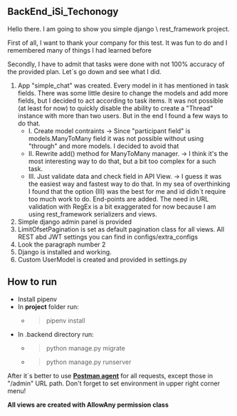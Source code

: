 ## BackEnd_iSi_Techonogy

Hello there. I am going to show you simple django \ rest_framework project.

First of all, I want to thank your company for this test. It was fun to do
and I remembered many of things I had learned before

Secondly, I have to admit that tasks were done with not 100% accuracy of the provided plan.
Let`s go down and see what I did.


1. App "simple_chat" was created. Every model in it has mentioned in task fields. There was some
little desire to change the models and add more fields, but I decided to act according to task items.
It was not possible (at least for now) to quickly disable the ability to create a "Thread" instance with more than two users.
But in the end I found a few ways to do that. 
    - I. Create model contraints -> Since "participant field" is models.ManyToMany field it was not possible
    without using "through" and more models. I decided to avoid that 
    - II. Rewrite add() method for ManyToMany manager. -> I think it's the most interesting way to do that, but a bit too complex 
    for a such task.
    - III. Just validate data and check field in API View. -> I guess it was the easiest way and fastest way to do that.
In my sea of overthinking I found that the option (III) was the best for me and id didn`t require too much work to do. 
End-points are added.
The need in URL validation with RegEx is a bit exaggerated for now because I am using rest_framework serializers and
views.
2. Simple django admin panel is provided
3. LimitOfsetPagination is set as default pagination class for all views. All REST abd JWT settings you can find in configs/extra_configs
4. Look the paragraph number 2
5. Django is installed and working.
6. Custom UserModel is created and provided in settings.py

## **How to run**
- Install pipenv
- In **project** folder run:
  - > pipenv install  
- In .backend directory run:
  - > python manage.py migrate
  - > python manage.py runserver

After it`s better to use **[Postman agent](https://www.postman.com/devrro/workspace/testing/overview)**  for all requests, except those in "/admin" URL path.
Don't forget to set environment in upper right corner menu!


**All views are created with AllowAny permission class**
